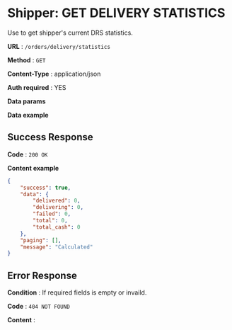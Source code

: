 # Shipper: GET DELIVERY STATISTICS

Use to get shipper's current DRS statistics.

**URL** : `/orders/delivery/statistics`

**Method** : `GET`

**Content-Type** : application/json

**Auth required** : YES

**Data params**

**Data example**

## Success Response

**Code** : `200 OK`

**Content example**

```json
{
    "success": true,
    "data": {
        "delivered": 0,
        "delivering": 0,
        "failed": 0,
        "total": 0,
        "total_cash": 0
    },
    "paging": [],
    "message": "Calculated"
}
```

## Error Response

**Condition** : If required fields is empty or invaild.

**Code** : `404 NOT FOUND`

**Content** :

```json

```